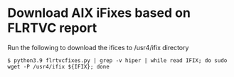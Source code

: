 # Download AIX iFixes based on FLRTVC report


Run the following to download the ifices to /usr4/ifix directory

```
$ python3.9 flrtvcfixes.py | grep -v hiper | while read IFIX; do sudo wget -P /usr4/ifix ${IFIX}; done
```
